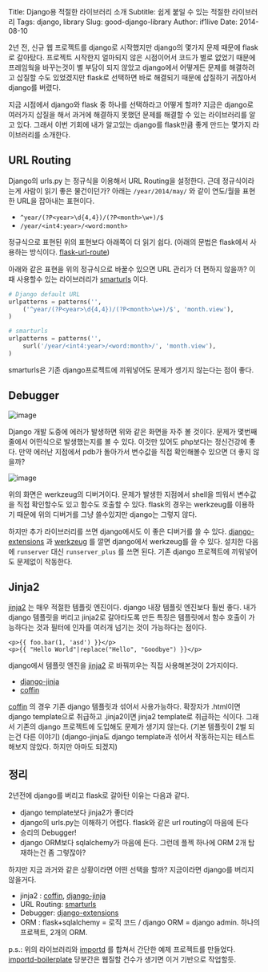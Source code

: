 Title: Django용 적절한 라이브러리 소개
Subtitle: 쉽게 붙일 수 있는 적절한 라이브러리
Tags: django, library
Slug: good-django-library
Author: if1live
Date: 2014-08-10

2년 전, 신규 웹 프로젝트를 django로 시작했지만 django의 몇가지 문제
때문에 flask로 갈아탔다. 프로젝트 시작한지 얼마되지 않은 시점이어서
코드가 별로 없었기 때문에 프레임웍을 바꾸는것이 별 부담이 되지 않았고
django에서 어떻게든 문제를 해결하려고 삽질할 수도 있었겠지만 flask로
선택하면 바로 해결되기 때문에 삽질하기 귀찮아서 django를 버렸다.

지금 시점에서 django와 flask 중 하나를 선택하라고 어떻게 할까? 지금은
django로 여러가지 삽질을 해서 과거에 해결하지 못했던 문제를 해결할 수
있는 라이브러리를 알고 있다. 그래서 이번 기회에 내가 알고있는 django를
flask만큼 좋게 만드는 몇가지 라이브러리를 소개한다.

## URL Routing

Django의 urls.py 는 정규식을 이용해서 URL Routing을 설정한다. 근데
정규식이라는게 사람이 읽기 좋은 물건이던가? 아래는 `/year/2014/may/` 와
같이 연도/월을 표현한 URL을 잡아내는 표현이다.

* `^year/(?P<year>\d{4,4})/(?P<month>\w+)/$`
* `/year/<int4:year>/<word:month>`

정규식으로 표현된 위의 표현보다 아래쪽이 더 읽기 쉽다. (아래의 문법은 flask에서 사용하는 방식이다.
[flask-url-route](http://flask.pocoo.org/docs/api/#url-route-registrations))

아래와 같은 표현을 위의 정규식으로 바꿀수 있으면 URL 관리가 더 편하지 않을까?
이때 사용할수 있는 라이브러리가
[smarturls](http://amitu.com/smarturls/) 이다.

```python
# Django default URL
urlpatterns = patterns('',
    ('^year/(?P<year>\d{4,4})/(?P<month>\w+)/$', 'month.view'),
)

# smarturls
urlpatterns = patterns('',
    surl('/year/<int4:year>/<word:month>/', 'month.view'),
)
```

smarturls은 기존 django프로젝트에 끼워넣어도 문제가 생기지 않는다는 점이
좋다.

## Debugger

![image]({filename}/static/good-django-library/twdp_0804.png)

Django 개발 도중에 에러가 발생하면 위와 같은 화면을 자주 볼 것이다.
문제가 몇번째 줄에서 어떤식으로 발생했는지를 볼 수 있다. 이것만 있어도
php보다는 정신건강에 좋다. 만약 에러난 지점에서 pdb가 돌아가서 변수값을
직접 확인해볼수 있으면 더 좋지 않을까?

![image]({filename}/static/good-django-library/debug-screenshot.png)

위의 화면은 werkzeug의 디버거이다. 문제가 발생한 지점에서 shell을 띄워서
변수값을 직접 확인할수도 있고 함수도 호출할 수 있다. flask의 경우는
werkzeug를 이용하기 때문에 위의 디버거를 그냥 쓸수있지만 django는 그렇지
않다.

하지만 추가 라이브러리를 쓰면 django에서도 이 좋은 디버거를 쓸 수 있다.
[django-extensions](https://github.com/django-extensions/django-extensions)
과 [werkzeug](http://werkzeug.pocoo.org/) 를 깔면 django에서 werkzeug를
쓸 수 있다. 설치한 다음에 `runserver` 대신 `runserver_plus` 를 쓰면
된다. 기존 django 프로젝트에 끼워넣어도 문제없이 작동한다.

## Jinja2

[jinja2](http://jinja.pocoo.org/docs/) 는 매우 적절한 템플릿 엔진이다.
django 내장 템플릿 엔진보다 훨씬 좋다. 내가 django 템플릿을 버리고
jinja2로 갈아타도록 만든 특징은 템플릿에서 함수 호출이 가능하다는 것과
필터에 인자를 여러개 넘기는 것이 가능하다는 점이다.

```htmlB
<p>{{ foo.bar(1, 'asd') }}</p>
<p>{{ "Hello World"|replace("Hello", "Goodbye") }}</p>
```

django에서 템플릿 엔진을 [jinja2](http://jinja.pocoo.org/docs/) 로
바꿔끼우는 직접 사용해본것이 2가지이다.

* [django-jinja](https://github.com/niwibe/django-jinja)
* [coffin](https://github.com/coffin/coffin)

[coffin](https://github.com/coffin/coffin) 의 경우 기존 django 템플릿과
섞어서 사용가능하다. 확장자가 .html이면 django template으로 취급하고
.jinja2이면 jinja2 template로 취급하는 식이다. 그래서 기존의 django
프로젝트에 도입해도 문제가 생기지 않는다. (기본 템플릿이 2벌 되는건 다른
이야기) (django-jinja도 django template과 섞어서 작동하는지는
테스트해보지 않았다. 하지만 아마도 되겠지)

## 정리

2년전에 django를 버리고 flask로 갈아탄 이유는 다음과 같다.

* django template보다 jinja2가 좋더라
* django의 urls.py는 이해하기 어렵다. flask와 같은 url routing이 마음에 든다
* 승리의 Debugger!
* django ORM보다 sqlalchemy가 마음에 든다. 그런데 플젝 하나에 ORM 2개 탑재하는건 좀 그렇잖아?

하지만 지금 과거와 같은 상황이라면 어떤 선택을 할까? 지금이라면 django를
버리지 않을거다.

* jinja2 : [coffin](https://github.com/coffin/coffin), [django-jinja](https://github.com/niwibe/django-jinja)
* URL Routing: [smarturls](http://amitu.com/smarturls/)
* Debugger: [django-extensions](https://github.com/django-extensions/django-extensions)
* ORM : flask+sqlalchemy = 로직 코드 / django ORM = django admin. 하나의 프로젝트, 2개의 ORM.

p.s.: 위의 라이브러리와 [importd](http://amitu.com/importd/) 를 합쳐서 간단한 예제 프로젝트를 만들었다.
[importd-boilerplate](https://github.com/if1live/importd-boilerplate)
당분간은 웹질할 건수가 생기면 이거 기반으로 작업할듯.

